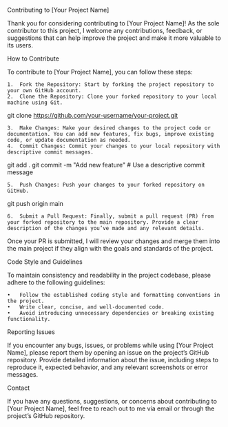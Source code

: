 Contributing to [Your Project Name]

Thank you for considering contributing to [Your Project Name]! As the sole contributor to this project, I welcome any contributions, feedback, or suggestions that can help improve the project and make it more valuable to its users.

How to Contribute

To contribute to [Your Project Name], you can follow these steps:

	1.	Fork the Repository: Start by forking the project repository to your own GitHub account.
	2.	Clone the Repository: Clone your forked repository to your local machine using Git.

git clone https://github.com/your-username/your-project.git


	3.	Make Changes: Make your desired changes to the project code or documentation. You can add new features, fix bugs, improve existing code, or update documentation as needed.
	4.	Commit Changes: Commit your changes to your local repository with descriptive commit messages.

git add .
git commit -m "Add new feature"  # Use a descriptive commit message


	5.	Push Changes: Push your changes to your forked repository on GitHub.

git push origin main


	6.	Submit a Pull Request: Finally, submit a pull request (PR) from your forked repository to the main repository. Provide a clear description of the changes you’ve made and any relevant details.

Once your PR is submitted, I will review your changes and merge them into the main project if they align with the goals and standards of the project.

Code Style and Guidelines

To maintain consistency and readability in the project codebase, please adhere to the following guidelines:

	•	Follow the established coding style and formatting conventions in the project.
	•	Write clear, concise, and well-documented code.
	•	Avoid introducing unnecessary dependencies or breaking existing functionality.

Reporting Issues

If you encounter any bugs, issues, or problems while using [Your Project Name], please report them by opening an issue on the project’s GitHub repository. Provide detailed information about the issue, including steps to reproduce it, expected behavior, and any relevant screenshots or error messages.

Contact

If you have any questions, suggestions, or concerns about contributing to [Your Project Name], feel free to reach out to me via email or through the project’s GitHub repository.